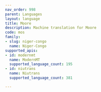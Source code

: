 ```yaml
---
nav_order: 998
parent: Languages
layout: language
title: Moore
description: Machine translation for Moore
code: mos
family:
- slug: niger-congo
  name: Niger-Congo
supported_apis:
- id: modernmt
  name: ModernMT
  supported_language_count: 195
- id: niutrans
  name: Niutrans
  supported_language_count: 381

---
```


